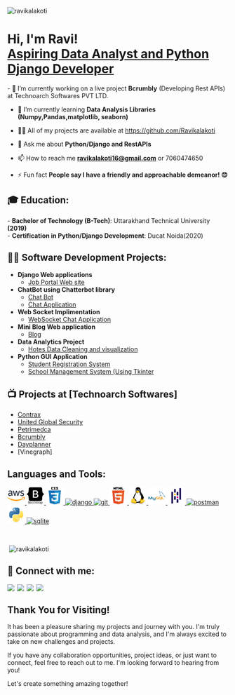 <p align="left"> <img src="https://komarev.com/ghpvc/?username=ravikalakoti&label=Profile%20views&color=0e75b6&style=flat" alt="ravikalakoti" /> </p>
<h1>Hi, I'm Ravi! <br/><a href="https://github.com/Ravikalakot"></a> <a href="https://www.linkedin.com/in/ravi-singh-kalakoti">Aspiring Data Analyst and Python Django Developer</a></h1>
- 🔭 I’m currently working on a live project <b>Bcrumbly</b> (Developing Rest APIs) at Technoarch Softwares PVT LTD.

- 🌱 I’m currently learning **Data Analysis Libraries (Numpy,Pandas,matplotlib, seaborn)**

- 👨‍💻 All of my projects are available at https://github.com/Ravikalakoti

- 💬 Ask me about **Python/Django and RestAPIs**

- 📫 How to reach me **ravikalakoti16@gmail.com** or 7060474650

- ⚡ Fun fact **People say I have a friendly and approachable demeanor! 😊**

<h2>🎓 Education:</h2>
- <b>Bachelor of Technology (B-Tech)</b>: Uttarakhand Technical University <b>(2019)</b><br>
- <b>Certification in Python/Django Development</b>: Ducat Noida(2020)
<h2>👨‍💻 Software Development Projects:</h2>

- <b>Django Web applications</b>
  - [Job Portal Web site](https://github.com/joshmadakor1/Algorithms-Practice)
- <b>ChatBot using Chatterbot library</b>
  - [Chat Bot](https://github.com/Ravikalakoti/ChatBot-App)
  - [Chat Application](https://github.com/Ravikalakoti/Real-Time-Chat-App)
- <b>Web Socket Implimentation</b>
  - [WebSocket Chat Application](https://github.com/joshmadakor1/Algorithms-Practice)
- <b>Mini Blog Web application</b>
  - [Blog](https://github.com/Ravikalakoti/Mini-Blog)
- <b>Data Analytics Project</b>
  - [Hotes Data Cleaning and visualization](https://github.com/Ravikalakoti/Sales-Data-Analysis-/tree/main/Python_Diwali_Sales_Analysis-main)
- <b>Python GUI Application</b>
  - [Student Registration System](https://github.com/Ravikalakoti/student-reg.-system)
  - [School Management System (Using Tkinter](https://github.com/Ravikalakoti/Tkinter-School.mng.sys.)

<h2>📺 Projects at [Technoarch Softwares]</h2>

- [Contrax](https://contrax.com.au)
- [United Global Security](https://sp.opskube.com)
- [Petrimedca](https://petrimedca.com/)
- [Bcrumbly](http://52.200.16.123/docs/)
- [Dayplanner](https://www.technoarchsoftwares.com/)
- [Vinegraph]
  <br>
<h2 align="left">Languages and Tools:</h2>
<p align="left"> <a href="https://aws.amazon.com" target="_blank" rel="noreferrer"> <img src="https://raw.githubusercontent.com/devicons/devicon/master/icons/amazonwebservices/amazonwebservices-original-wordmark.svg" alt="aws" width="40" height="40"/> </a> <a href="https://getbootstrap.com" target="_blank" rel="noreferrer"> <img src="https://raw.githubusercontent.com/devicons/devicon/master/icons/bootstrap/bootstrap-plain-wordmark.svg" alt="bootstrap" width="40" height="40"/> </a> <a href="https://www.w3schools.com/css/" target="_blank" rel="noreferrer"> <img src="https://raw.githubusercontent.com/devicons/devicon/master/icons/css3/css3-original-wordmark.svg" alt="css3" width="40" height="40"/> </a> <a href="https://www.djangoproject.com/" target="_blank" rel="noreferrer"> <img src="https://cdn.worldvectorlogo.com/logos/django.svg" alt="django" width="40" height="40"/> </a> <a href="https://git-scm.com/" target="_blank" rel="noreferrer"> <img src="https://www.vectorlogo.zone/logos/git-scm/git-scm-icon.svg" alt="git" width="40" height="40"/> </a> <a href="https://www.w3.org/html/" target="_blank" rel="noreferrer"> <img src="https://raw.githubusercontent.com/devicons/devicon/master/icons/html5/html5-original-wordmark.svg" alt="html5" width="40" height="40"/> </a> <a href="https://www.linux.org/" target="_blank" rel="noreferrer"> <img src="https://raw.githubusercontent.com/devicons/devicon/master/icons/linux/linux-original.svg" alt="linux" width="40" height="40"/> </a> <a href="https://www.mysql.com/" target="_blank" rel="noreferrer"> <img src="https://raw.githubusercontent.com/devicons/devicon/master/icons/mysql/mysql-original-wordmark.svg" alt="mysql" width="40" height="40"/> </a> <a href="https://pandas.pydata.org/" target="_blank" rel="noreferrer"> <img src="https://raw.githubusercontent.com/devicons/devicon/2ae2a900d2f041da66e950e4d48052658d850630/icons/pandas/pandas-original.svg" alt="pandas" width="40" height="40"/> </a> <a href="https://postman.com" target="_blank" rel="noreferrer"> <img src="https://www.vectorlogo.zone/logos/getpostman/getpostman-icon.svg" alt="postman" width="40" height="40"/> </a> <a href="https://www.python.org" target="_blank" rel="noreferrer"> <img src="https://raw.githubusercontent.com/devicons/devicon/master/icons/python/python-original.svg" alt="Python Logo" width="40" height="40"/> </a> <a href="https://www.sqlite.org/" target="_blank" rel="noreferrer"> <img src="https://www.vectorlogo.zone/logos/sqlite/sqlite-icon.svg" alt="sqlite" width="40" height="40"/> </a> </p>
<br>
<p>&nbsp;<img align="center" src="https://github-readme-stats.vercel.app/api?username=ravikalakoti&show_icons=true&locale=en" alt="ravikalakoti" /></p>
<h2> 🤳 Connect with me:</h2>

[<img align="left" width="22px" src="https://cdn.jsdelivr.net/npm/simple-icons@v3/icons/linkedin.svg" />][linkedin]
[<img align="left" width="22px" src="https://cdn.jsdelivr.net/npm/simple-icons@v3/icons/instagram.svg" />][instagram]
[<img align="left" width="22px" src="https://raw.githubusercontent.com/rahuldkjain/github-profile-readme-generator/master/src/images/icons/Social/facebook.svg"/>][facebook]
[<img align="left" width="22px" src="https://cdn.jsdelivr.net/npm/simple-icons@v3/icons/whatsapp.svg" />][whatsapp]

[instagram]: https://instagram.com/ravi_kalakoti?igshid=ZGUzMzM3NWJiOQ==
[linkedin]: https://www.linkedin.com/in/ravi-singh-kalakoti/
[facebook]: https://www.facebook.com/rkalakoti2?mibextid=ZbWKwL
[whatsapp]: https://wa.me/919568463996
<br>
<h2>Thank You for Visiting!</h2>
<p>
  It has been a pleasure sharing my projects and journey with you. I'm truly passionate about programming and data analysis, and I'm always excited to take on new challenges and projects.
</p>
<p>
  If you have any collaboration opportunities, project ideas, or just want to connect, feel free to reach out to me. I'm looking forward to hearing from you!
</p>
<p>
  Let's create something amazing together!
</p>
